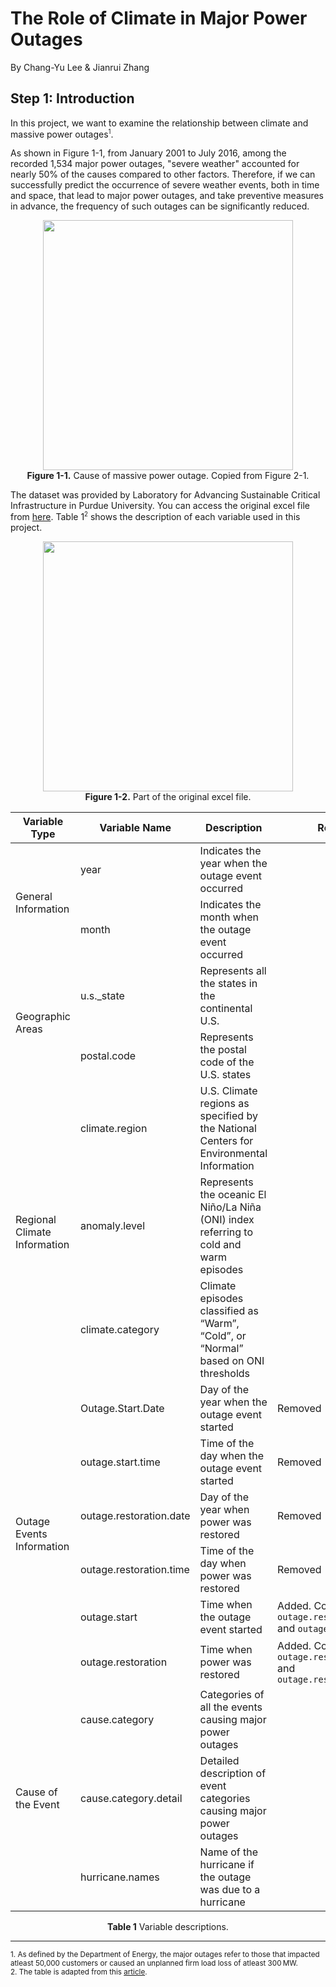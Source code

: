 # The Role of Climate in Major Power Outages

By Chang-Yu Lee & Jianrui Zhang

## Step 1: Introduction

In this project, we want to examine the relationship between climate and massive power outages<sup><small>1</small></sup>.

As shown in Figure 1-1, from January 2001 to July 2016, among the recorded 1,534 major power outages, "severe weather" accounted for nearly 50% of the causes compared to other factors. Therefore, if we can successfully predict the occurrence of severe weather events, both in time and space, that lead to major power outages, and take preventive measures in advance, the frequency of such outages can be significantly reduced.

<center><img src="https://i.imgur.com/51u8Cyo.png" height="400px"></center>
<center><strong>Figure 1-1.</strong> Cause of massive power outage. Copied from Figure 2-1.</center>

The dataset was provided by Laboratory for Advancing Sustainable Critical Infrastructure in Purdue University. You can access the original excel file from [here](https://engineering.purdue.edu/LASCI/research-data/outages). Table 1<sup><small>2</small></sup> shows the description of each variable used in this project.

<center><img src="https://i.imgur.com/2ZRNYV5.png" height="400px"></center>
<center><strong>Figure 1-2.</strong> Part of the original excel file.</center>

<center><table>
  <thead>
    <tr>
      <th>Variable Type</th>
      <th>Variable Name</th>
      <th>Description</th>
      <th>Remark</th>
    </tr>
  </thead>
  <tbody>
    <tr><td rowspan="2">General Information</td><td>year</td><td>Indicates the year when the outage event occurred</td><td></td></tr>
    <tr><td>month</td><td>Indicates the month when the outage event occurred</td><td></td></tr>
    <tr><td rowspan="2">Geographic Areas</td><td>u.s._state</td><td>Represents all the states in the continental U.S.</td><td></td></tr>
    <tr><td>postal.code</td><td>Represents the postal code of the U.S. states</td><td></td></tr>
    <tr><td rowspan="3">Regional Climate Information</td><td>climate.region</td><td>U.S. Climate regions as specified by the National Centers for Environmental Information</td><td></td></tr>
    <tr><td>anomaly.level</td><td>Represents the oceanic El Niño/La Niña (ONI) index referring to cold and warm episodes</td><td></td></tr>
    <tr><td>climate.category</td><td>Climate episodes classified as “Warm”, “Cold”, or “Normal” based on ONI thresholds</td><td></td></tr>
    <tr><td rowspan="6">Outage Events Information</td><td>Outage.Start.Date</td><td>Day of the year when the outage event started</td><td>Removed</td></tr>
    <tr><td>outage.start.time</td><td>Time of the day when the outage event started</td><td>Removed</td></tr>
    <tr><td>outage.restoration.date</td><td>Day of the year when power was restored</td><td>Removed</td></tr>
    <tr><td>outage.restoration.time</td><td>Time of the day when power was restored</td><td>Removed</td></tr>
    <tr><td>outage.start</td><td>Time when the outage event started</td><td>Added. Combined from <code>outage.restoration.date</code> and <code>outage.start.time</code></td></tr>
    <tr><td>outage.restoration</td><td>Time when power was restored</td><td>Added. Combined from <code>outage.restoration.date</code> and <code>outage.restoration.time</code></td></tr>
    <tr><td rowspan="3">Cause of the Event</td><td>cause.category</td><td>Categories of all the events causing major power outages</td><td></td></tr>
    <tr><td>cause.category.detail</td><td>Detailed description of event categories causing major power outages</td><td></td></tr>
    <tr><td>hurricane.names</td><td>Name of the hurricane if the outage was due to a hurricane</td><td></td></tr>
  </tbody>
</table></center>

<center><strong>Table 1</strong> Variable descriptions.</center>

---

<small>1. As defined by the Department of Energy, the major outages refer to those that impacted atleast 50,000 customers or caused an unplanned firm load loss of atleast 300 MW.</small><br>
<small>2. The table is adapted from this [article](https://www.sciencedirect.com/science/article/pii/S2352340918307182).
</small>

